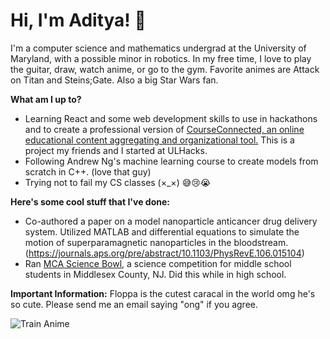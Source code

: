 # Hi, I'm Aditya! 👋
I'm a computer science and mathematics undergrad at the University of Maryland, with a possible minor in robotics. In my free time, I love to play the guitar, draw, watch anime, or go to the gym. Favorite animes are Attack on Titan and Steins;Gate. Also a big Star Wars fan.

**What am I up to?**
- Learning React and some web development skills to use in hackathons and to create a professional version of [CourseConnected, an online educational content aggregating and organizational tool.](https://devpost.com/software/courseconnected) This is a project my friends and I started at ULHacks.
- Following Andrew Ng's machine learning course to create models from scratch in C++. (love that guy)
- Trying not to fail my CS classes (×_×) 😅😢😭

**Here's some cool stuff that I've done:**
- Co-authored a paper on a model nanoparticle anticancer drug delivery system. Utilized MATLAB and differential equations to simulate the motion of superparamagnetic nanoparticles in the bloodstream. (https://journals.aps.org/pre/abstract/10.1103/PhysRevE.106.015104)
- Ran [MCA Science Bowl](https://mcasciencebowl.org/), a science competition for middle school students in Middlesex County, NJ. Did this while in high school. 

**Important Information:**
Floppa is the cutest caracal in the world omg he's so cute. Please send me an email saying "ong" if you agree.


![Train Anime](https://user-images.githubusercontent.com/32856729/212466317-78739375-6658-4e6b-a246-994875a42ad5.gif)

